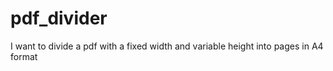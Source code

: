 # pdf_divider
I want to divide a pdf with a fixed width and variable height into pages in A4 format
